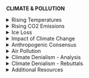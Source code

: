 **CLIMATE & POLLUTION**

<details markdown="1">
<summary>Rising Temperatures</summary>

# **Rising Temperatures**
**Puts thousands of species and their ecosystems at risk**

- [World Wildlife Fund 17](https://www.wwf.org.uk/effectsofclimatechange) 
  - **Greatest cause** of species extinctions this century
  - **1.5°C** average rise may put **20-30% of species at risk** of extinction (IPCC)
  - If the planet warms by more than **2°C**, most ecosystems will struggle. (IPCC)

- [NASA](https://climate.nasa.gov/scientific-consensus/)
  - Rising Temperatures show a continuous trend
![](https://github.com/source-library/source-library.github.io/blob/main/assets/climate-pollution-01.png)

- [Diffenbaugh 13](https://science.sciencemag.org/content/341/6145/486) ([cited](https://www.sciencedaily.com/releases/2013/08/130801142420.htm))
  - *‘Not only is the planet undergoing one of the largest climate changes in the past 65 million years, scientists report that it's occurring at a rate 10 times faster than any change in that period. Without intervention, this extreme pace could lead to a 5-6 degree Celsius spike in annual temperatures by the end of the century. ‘*
  - 65 million years ago was the Cretaceous-Paleogene extinction, when the dinosaurs went extinct and [according to National Geographic](https://www.nationalgeographic.com/science/prehistoric-world/mass-extinction/), where 76% of the world’s species went extinct

- [Mora et al. 17](https://www.nature.com/articles/nclimate3322) 
  - Looks at the amount of people who will exposed to dangerous heat as a result of climate change
  - '*Based on the climatic conditions of those lethal heat events, we identified a global threshold beyond which daily mean surface air temperature and relative humidity become deadly.'*
  - *'Around 30% of the world’s population is currently exposed to climatic conditions exceeding this deadly threshold for at least 20 days a year. By 2100, this percentage is projected to increase to ∼48% under a scenario with drastic reductions of greenhouse gas emissions and ∼74% under a scenario of growing emissions.'*
  - *'An increasing threat to human life from excess heat now seems almost inevitable, but will be greatly aggravated if greenhouse gases are not considerably reduced.'*

- [Hausfather et al. 19](https://agupubs.onlinelibrary.wiley.com/doi/full/10.1029/2019GL085378) ([cited](https://climate.nasa.gov/news/2943/study-confirms-climate-models-are-getting-future-warming-projections-right/))
  - *'The team compared 17 increasingly sophisticated model projections of global average temperature developed between 1970 and 2007, including some originally developed by NASA, with actual changes in global temperature observed through the end of 2017.'*
  - *'The results: 10 of the model projections closely matched observations. Moreover, after accounting for differences between modeled and actual changes in atmospheric carbon dioxide and other factors that drive climate, the number increased to 14. The authors found no evidence that the climate models evaluated either systematically overestimated or underestimated warming over the period of their projections.'*

------------

</details>
<details markdown="1">
<summary>Rising CO2 Emissions</summary>

# **Rising CO2 Emissions**
- [World Resource Institute 18](https://www.wri.org/blog/2018/12/new-global-co2-emissions-numbers-are-they-re-not-good) 
![](https://github.com/source-library/source-library.github.io/blob/main/assets/climate-pollution-02.png?raw=true)

- [CDP Carbon Majors Report 17](https://b8f65cb373b1b7b15feb-c70d8ead6ced550b4d987d7c03fcdd1d.ssl.cf3.rackcdn.com/cms/reports/documents/000/002/327/original/Carbon-Majors-Report-2017.pdf?1499691240) ([cited](https://www.theguardian.com/sustainable-business/2017/jul/10/100-fossil-fuel-companies-investors-responsible-71-global-emissions-cdp-study-climate-change))
  - Just 100 fossil fuel-producing companies are responsible for 71% of global emissions

- [UPI: Roach 20](https://www.upi.com/Top_News/World-News/2020/06/12/Carbon-dioxide-reaches-a-record-level-despite-COVID-19s-drastic-impact/5991592007323/)
  - CO2 emissions are reaching record highs even among the COVID-19 pandemic

------------

</details>
<details markdown="1">
<summary>Ice Loss</summary>

# **Ice Loss**
**Occurs rapidly on both poles**

- [European Environmental Agency 16](https://www.eea.europa.eu/data-and-maps/indicators/greenland-ice-sheet-3/assessment)
  - **Greenland Ice Loss** from 1992 to 2015 was **3,600 Gigatonnes** (3,500,000,000,000,000 Kilograms)
  - Contributed to global **sea level rise** by approximately **10 mm**;
  - **Antarctica loss** is **1,500 Gigatonnes** (1,500,000,000,000,000 Kilograms)
  - Corresponds to approximately a **5 mm** global sea level rise since 1992.
  - Model projections suggest **further declines** of the polar ice sheets in the future, but the uncertainties are large.
  - The melting of the polar ice sheets is estimated to contribute up to **50 cm** of global sea level rise during the 21st century.
![](https://github.com/source-library/source-library.github.io/blob/main/assets/climate-pollution-03.png?raw=true)

------------

</details>
<details markdown="1">
<summary>Impact of Climate Change</summary>

# **Impact of Climate Change**
**Climate change causes floods, exacerbates natural disasters, and puts homes underwater**
## Sea Level and Flooding
- [National Ocean Service](https://oceanservice.noaa.gov/facts/sealevelclimate.html)
  - Why Climate change effects sea levels
    - oceans warm due to an increasing global temperature, causing seawater to expand and take up more space in the ocean basin and causing a rise in water level.
    - melting of ice over land, which adds water to the ocean.

- [National Oceanic and Atmospheric Administration: Lindsey 18](https://www.climate.gov/news-features/understanding-climate/climate-change-global-sea-level)
  - *“The rising water level is mostly due to a combination of **meltwater from glaciers and ice sheets** and **thermal expansion** of seawater as it warms.”*
  - Scope: In the United States, almost **40 percent of the population** lives in relatively high population-density **coastal areas**, where sea level plays a role in flooding, shoreline erosion, and hazards from storms.
    - Globally, **8 of the world’s 10 largest cities** are **near a coast,** according to the U.N. Atlas of the Oceans.
  - Sea levels have been **continuously rising** and put these areas under threat:
![](https://github.com/source-library/source-library.github.io/blob/main/assets/climate-pollution-05.png?raw=true)

- [Climate Central Executive Report: Strauss  et al. 12](http://slr.s3.amazonaws.com/SurgingSeas.pdf)
  - Climate change sea level impact
    - raised sea level about **eight inches** since 1880
    -  the rate of rise is accelerating
    - Scientists expect **20 to 80 more inches** this century, a lot depending upon how much more heat-trapping pollution humanity puts into the sky
    - This study makes mid-range projections of **1 to 8 inches** by 2030, and **4 to 19 inches** by 2050, depending upon location across the contiguous 48 states.
  - Climate change flooding impact
    - Rising seas **dramatically increase the odds of damaging floods** from storm surges.
    - For more than two-thirds of the locations analyzed (and for 85% of sites outside the Gulf of Mexico), past and future global warming more than **doubles t**he estimated odds of “century” or worse floods occurring within the next **18 years**
  - Impact on homes
    - At three quarters of the 55 sites analyzed, century levels are higher than 4 feet above the high tide line.
    - Across the country nearly 5 million people live in 2.6 million homes at less than 4 feet above high tide.
    - In 285 cities and towns, more than half the population lives on land below this line, potential victims of increasingly likely climate-induced coastal flooding.
    - 3.7 million live less than 1 meter above the tide.
    - About half of this exposed population, and eight of the top 10 cities, are in the state of Florida. About $30 billion in taxable property is vulnerable below the three-foot line in just three counties in southeast Florida.

- [Kulp 19](https://www.nature.com/articles/s41467-019-12808-z.pdf) ([cited](https://www.statista.com/chart/19884/number-of-people-affected-by-rising-sea-levels-per-country/))
  - *‘**200 million people in the world will live below the sea level line by 2100**. An additional 160 million will be affected by higher annual flooding due to rising ocean levels.’*
  - **Only pressumes a 2 degree rise**
- [Clark et al. 18](https://www.sciencedaily.com/releases/2018/07/180716130724.htm)
  - *‘The authors make a case for using carbon emissions and commensurate sea level rise as an additional guide for future policy decisions on limiting carbon emissions, much like the Paris Agreement did based on the carbon dioxide (CO2)-temperature relationship.’*
  - ‘*The researchers say that **keeping sea level rise to 3-9 meters -- or roughly 10 to 30 feet -- over several thousand years is likely too optimistic** unless society finds ways to quickly reach zero emissions and lower the CO2 in the atmosphere. If cumulative CO2 emissions rise to 3,000 billion tons, it likely will **result in sea level rise of between 30 and 40 meters**, the study shows.’* 

## Wildfires

- [Jones et al. 20](https://www.sciencedaily.com/releases/2020/01/200114074046.htm) 
  - *‘In light of the Australian fires, scientists from the University of East Anglia (UEA), Met Office Hadley Centre, University of Exeter and Imperial College London have conducted a Rapid Response Review of 57 peer-reviewed papers published since the IPCC's Fifth Assessment Report in 2013.’*
  - *‘Observational data shows that **fire weather seasons have lengthened across approximately 25 per cent of the Earth's vegetated surface**, resulting in about a 20 per cent increase in global mean length of the fire weather season.’*

- [Westerling et al. 06](https://science.sciencemag.org/content/313/5789/940?ijkey=2b7475e815be1ca0d73301f9f064d40bf7ffccdd&keytype2=tf_ipsecsha) 
  - *‘Documentary records and proxy reconstructions (primarily from tree rings) of fire history and climate provide evidence that western forest wildfire risks are strongly positively associated with drought concurrent with the summer fire season’*
  - *'The greatest increases occurred in mid-elevation, Northern Rockies forests, where **land-use histories have relatively little effect on fire risks** and are strongly associated with increased spring and summer temperatures and an earlier spring snowmelt.'*

- [Flannigan et al. 05](https://www.researchgate.net/profile/Mike_Flannigan/publication/225431057_Future_Area_Burned_in_Canada/links/0fcfd50b3e5802d7ed000000/Future-Area-Burned-in-Canada.pdf) 
  - *‘On average, **area burned in Canada is projected to increase by 74–118% by the end of this century in a 3 × CO2 scenario**. These estimates do not explicitly take into account any changes in vegetation, ignitions, fire season length, and human activity (fire management and land use activities) that may influence area burned. However, **the estimated increases in area burned would have significant ecological, economic and social impacts** for Canada.’*

- [Gross et al. 20](https://iopscience.iop.org/article/10.1088/1748-9326/ab83a7/pdf) 
  - *'We report a substantial and statistically significant historical trend toward autumns which are increasingly conducive to enhanced wildfire risk across most of **California'***
  - *'We show that **state-wide increases in autumn temperature** (~1 ◦C) and **decreases in autumn precipitation** (~30%) over the past four decades have contributed to increases in aggregate fire weather indices (+20%)'*
  - Image below shows the number of days where FWI (a measurement of fire potential) in September to November exceeds 95% of the FWI during the before mentioned timeframe from 1979-2018 using two models, the one on the left being reaching Paris climate agreement targets, and the one on the right being based on current emissions
![](https://github.com/source-library/source-library.github.io/blob/main/assets/climate-pollution-06.jpg?raw=true)

- [Abatzoglou et al. 16](https://www.pnas.org/content/pnas/113/42/11770.full.pdf)* 
  - *'We estimate that **human-caused climate change contributed to an additional 4.2 million ha of forest fire area during 1984–2015**, nearly doubling the forest fire area expected in its absence. Natural climate variability will continue to alternate between modulating and compounding anthropogenic increases in fuel aridity'*
![](https://github.com/source-library/source-library.github.io/blob/main/assets/climate-pollution-07.jpg?raw=true)

- [Stevens‐Rumann et al. 18](https://onlinelibrary.wiley.com/doi/abs/10.1111/ele.12889)
  - *‘We used a multi‐regional dataset of 1485 sites across 52 wildfires from the US Rocky Mountains to ask if and how changing climate over the last several decades impacted post‐fire tree regeneration, a key indicator of forest resilience.’*
  - *‘Results highlight **significant decreases in tree regeneration** in the 21st century. **Annual moisture deficits were significantly greater** from 2000 to 2015 as compared to 1985–1999, suggesting increasingly unfavourable post‐fire growing conditions, corresponding to significantly lower seedling densities and increased regeneration failure.’*

- [Pechony & Shindell 10](https://www.pnas.org/content/107/45/19167/)
  - *‘We find that during the preindustrial period, the global fire regime was strongly driven by precipitation (rather than temperature), shifting to an anthropogenic-driven regime with the Industrial Revolution. Our future projections indicate an impending shift to a temperature-driven global fire regime in the 21st century, creating an **unprecedentedly fire-prone environment**. These results suggest a possibility that in the future climate will play a considerably stronger role in driving global fire trends, **outweighing direct human influence on fire** (both ignition and suppression), a reversal from the situation during the last two centuries.’* 

- [Dowdy et al. 19](https://www.nature.com/articles/s41598-019-46362-x) 
  - *‘The projections show a clear trend towards more dangerous near-surface fire weather conditions for Australia based on the FFDI [McArthur Forest Fire Danger Index], as well as increased pyroconvection risk factors for some regions of southern Australia based on the CH [Continuous Haines index].’*

- [Virgilio et al. 19](https://agupubs.onlinelibrary.wiley.com/doi/abs/10.1029/2019GL083699)
  - *‘Statistically significant increases in the number of days where both C‐Haines [atmospheric instability and dryness] and near‐surface fire weather values are conducive to pyroCb [pyrocumulonimbus wildfires, extremely dangerous wildfires] development are projected across southeastern Australia’* 

- [Shvidenko & Schepaschenko 13](https://www.cabdirect.org/cabdirect/abstract/20143006295)
  - Looks at forests in Russia
  - *‘The forecasts that are based on Global Circulation Models suppose the dramatic acceleration of the fire regimes by the end of the 21st century. Taking into account the predicted increase of dryness of future climates and thawing of permafrost, this will likely lead to the **dramatic loss of forested area and impoverishment of the forest cover over a major part of the forest zone**.’* 

- [Turco et al. 18](https://www.nature.com/articles/s41467-018-06358-z)
  - *‘Here, we estimate future summer burned area in Mediterranean Europe under 1.5, 2, and 3 °C global warming scenarios, accounting for possible modifications of climate-fire relationships under changed climatic conditions owing to productivity alterations.’*
  - ‘The higher the warming level is, the larger is the increase of burned area, ranging from **~40% to ~100%** across the scenarios. Our results indicate that significant benefits would be obtained if warming were limited to well below 2 °C.’
  - Image below shows mean % change of burned area between two models, the stationary model and the non stationary model
  ![](https://github.com/source-library/source-library.github.io/blob/main/assets/climate-pollution-08.jpg?raw=true)

- [Bowman et al. 17](https://www.nature.com/articles/s41559-016-0058)
  - *‘Climate change projections suggest an **increase in days conducive to extreme wildfire events by 20 to 50%** in these disaster-prone landscapes, with sharper increases in the subtropical Southern Hemisphere and European Mediterranean Basin.’*

- [Drobyshev 19](https://www.researchgate.net/publication/335147907_Attribution_of_the_role_of_climate_change_in_the_forest_fires_in_Sweden_2018/fulltext/5d52f199a6fdcc85f8903c8d/Attribution-of-the-role-of-climate-change-in-the-forest-fires-in-Sweden-2018.pdf)
  -  *‘The 3 large-ensembles with climate models on the other hand point to a roughly 1.1 times increased risk for such events in the current climate relative to pre-industrial climate. For a future climate (2C warming) we find a roughly 2 times increased risk for such events relative to pre-industrial climate. The increased fire weather risk is mainly attributed to the increase in temperature. The other main factor, precipitation during summer months, is projected to increase for Northern Sweden, and decrease for Southern Sweden.’*

- [Groot et al. 13](https://www.sciencedirect.com/science/article/abs/pii/S0378112712005695) 
  - *‘2091–2100 fire regimes were simulated in central Russia and western Canada. Relative changes to monthly temperature, precipitation, relative humidity and wind speed, from three global climate models and three climate change scenarios, were superimposed on contemporary daily values to estimate future fire severity. **All models and climate change scenarios indicate that future fire weather conditions will become more severe, and fire control more difficult, in both boreal regions**.’*
  - *‘Some climate change scenarios indicated Daily Severity Rating **increases of 400–500%**’*

- [Fargeon et al. 20](https://link.springer.com/article/10.1007/s10584-019-02629-w)
  - *‘This study identifies increasingly fire-prone conditions throughout France during the 21st century, using FWI and other metrics, resulting from EURO-CORDEX GCM and RCM outputs, using both RCP4.5 and RCP8.5. Largest increases were seen in the Mediterranean region of France. The study projects FWI begins to be distinguished from natural variability after 2060 but only for RCP8.5. **Summer elevated fire danger projected three times more likely for warming anomalies of +2C**.’* 

- [Nature 20](https://www.nature.com/articles/d41586-020-02568-y)
  - Nature article on peat lands and climate change
  - *'Peatlands are carbon-rich soils that accumulate as waterlogged plants slowly decay, sometimes over thousands of years. They are the most carbon-dense ecosystems on Earth; a typical northern peatland packs in roughly ten times as much carbon as a boreal forest. When peat burns, it releases its ancient carbon to the atmosphere, adding to the heat-trapping gases that cause climate change.'*
  - *'It’s a feedback loop: **as peatlands release more carbon, global warming increases, which thaws more peat and causes more wildfires** (see ‘Peatlands burning’). A study published last month shows that northern peatlands could eventually shift from being a net sink for carbon to a net source of carbon, further accelerating climate change.'*

## Droughts

- [NASA 16](https://www.nasa.gov/feature/goddard/2016/nasa-finds-drought-in-eastern-mediterranean-worst-of-past-900-years)
  - Talks about a drought in the Eastern Mediterranean, which has been found to be the worst to hit the area in at least 900 years
  - *‘"If we look at recent events and we start to see anomalies that are outside this range of natural variability, then we can say with some confidence that it looks like this particular event or this series of events had some kind of human caused climate change contribution," he [Ben Cook] said’*
  - *‘"**The Mediterranean is one of the areas that is unanimously projected [in climate models] as going to dry in the future [due to man-made climate change]**," said Yochanan Kushnir, a climate scientist at Lamont Doherty Earth Observatory, who was not involved in the research. "This paper shows that the behavior during this recent drought period is different than what we see in the rest of the record," he said, which means that the Levant region may already be feeling the affects of human-induced warming of the planet.’*

- [McCabe et al. 17](https://journals.ametsoc.org/ei/article/21/10/1/70314/Evidence-that-Recent-Warming-is-Reducing-Upper)
  - Looks specifically at the Upper Colorado River Flows
  - *‘It is expected that as warming continues, the negative effects of temperature on water-year UCRB streamflow will become more evident and problematic.’*

- [Van Dijk et al. 13](https://agupubs.onlinelibrary.wiley.com/doi/10.1002/wrcr.20123)
  - Looks at the ‘Millennium Drought,’ the worst drought on record for southeast Australia.
  - *‘Combined with the multiple dimensions of multiyear droughts and the specter of climate change, this means **future droughts may well break records in ever new ways and not necessarily be managed better than past ones**.’* 

- [Cook et al. 15](https://advances.sciencemag.org/content/advances/1/1/e1400082.full.pdf)
  - Looks at the American Southwest and Central Plains
  - *‘We use an empirical drought reconstruction and three soil moisture metrics from 17 state-of-the-art general circulation models to show that these models project significantly drier conditions in the later half of the 21st century compared to the 20th century and earlier paleoclimatic intervals.This desiccation is consistent across most of the models and moisture balance variables, indicating a coherent and robust drying response to warming despite the diversity of models and metrics analyzed.’*
  - *‘**Notably, future drought risk will likely exceed even the driest centuries of the Medieval Climate Anomaly (1100–1300CE)** in both moderate (RCP 4.5) and high (RCP 8.5) future emissions scenarios, leading to unprecedented drought conditions during the last millennium.’* 
  ![](https://github.com/source-library/source-library.github.io/blob/main/assets/climate-pollution-09.jpg?raw=true)

- [Marvel et al. 19](https://www.nature.com/articles/s41586-019-1149-8) ([cited](https://www.sciencedaily.com/releases/2019/05/190501141112.htm))
  - *‘Human-generated greenhouse gases and atmospheric particles were affecting global drought risk as far back as the early 20th century, according to a new study.’*
  -  *‘Climate models predict that a human "fingerprint" -- a global pattern of regional drying and wetting characteristic of the climate response to greenhouse gases -- should be visible early in the 1900's and increase over time as emissions increased. Using observational data such as precipitation and historical data reconstructed from tree rings, the researchers found that the real-world data began to align with the fingerprint within the first half of the 20th century.’*

- [Komuscu et al. 98](https://www.researchgate.net/profile/Ali_Umran_Komuscu2/publication/234008199_Possible_Impacts_of_Climate_Change_on_Soil_Moisture_Availability_in_the_Southeast_Anatolia_Development_Project_Region_GAP_An_Analysis_from_an_Agricultural_Drought_Perspective/links/5c63b77e299bf1d14cc20866/Possible-Impacts-of-Climate-Change-on-Soil-Moisture-Availability-in-the-Southeast-Anatolia-Development-Project-Region-GAP-An-Analysis-from-an-Agricultural-Drought-perspective.pdf)
  - Looks at soil moisture levels in the Southeast Anatolia Development Project Region in Turkey
  - *'Particularly southern and southeastern parts of the region will suffer severe moisture shortages during summer. Winter surplus decreased in scenarios with increased temperature and decreased precipitation in most cases. **Even when precipitation was not changed, total annual surplus decreased by 4 percent to 43 percent for a 2 • C warming and by 8 percent to 91 percent for a 4 • C warming**.'*

- [Kelley et al. 15](https://www.pnas.org/content/112/11/3241) 
  - *'Precipitation changes in Syria are linked to rising mean sea-level pressure in the Eastern Mediterranean, which also shows a long-term trend. There has been also a long-term warming trend in the Eastern Mediterranean, adding to the drawdown of soil moisture.'*
  - *'No natural cause is apparent for these trends, whereas the observed drying and warming are consistent with model studies of the response to increases in greenhouse gases.'*
  - *Furthermore, model studies show an increasingly drier and hotter future mean climate for the Eastern Mediterranean. Analyses of observations and model simulations indicate that a drought of the severity and duration of the recent Syrian drought, which is implicated in the current conflict, has become more than twice as likely as a consequence of human interference in the climate system.'*

- [Caplan et al. 19](https://advances.sciencemag.org/content/5/9/eaau6635) ([cited](https://www.sciencedaily.com/releases/2019/09/190911151204.htm))
  - *'During a 25-year experiment in Kansas that involved irrigation of prairie soil with sprinklers, a Rutgers-led team of scientists found that **a 35 percent increase in rainfall led to a 21 percent to 33 percent reduction in water infiltration rates in soil and only a small increase in water retention**.'*

## Ocean Acidification

- [Jacobson 05](https://agupubs.onlinelibrary.wiley.com/doi/full/10.1029/2004JD005220)
  - *‘Whereas surface **ocean pH is estimated to have dropped from near 8.25 to near 8.14 between 1751 and 2004**, it is forecasted to **decrease to near 7.85 in 2100** under the SRES A1B emission scenario, **for a factor of 2.5 increase in H+** in 2100 relative to 1751.’*

- [Ridgwell et al. 10](https://www.researchgate.net/profile/Daniela_Schmidt3/publication/248828438_Past_constraints_on_the_vulnerability_of_marine_calcifiers_to_massive_carbon_dioxide_release/links/53f461780cf2888a7490e803/Past-constraints-on-the-vulnerability-of-marine-calcifiers-to-massive-carbon-dioxide-release.pdf) ([cited](https://phys.org/news/2010-02-ocean-acidification-fastest-million-years.html))
  - *‘A new model, capable of assessing the rate at which the oceans are acidifying, suggests that changes in the carbonate chemistry of the deep ocean may exceed anything seen in the past 65 million years.’*
  - *‘Dr Andy Ridgwell, lead author on the paper, said: “Unlike surface plankton dwelling in a variable habitat, organisms living deep down on the ocean floor are adapted to much more stable conditions. A rapid and severe geochemical change in their environment would make their survival precarious.”’*
  - *‘“The widespread extinction of these ocean floor organisms during the Paleocene-Eocene greenhouse warming and acidification event tells us that similar extinctions in the future are possible.”’*

- [Hönisch et al. 12](https://science.sciencemag.org/content/335/6072/1058.abstract)
  - This one goes beyond what the previous article said and suggests nothing compares up to **300 million** years ago
  - *‘We review events exhibiting evidence for elevated atmospheric CO2, global warming, and ocean acidification over the past ~300 million years of Earth’s history, some with contemporaneous extinction or evolutionary turnover among marine calcifiers. Although similarities exist, no past event perfectly parallels future projections in terms of disrupting the balance of ocean carbonate chemistry—a consequence of the unprecedented rapidity of CO2 release currently taking place.’*

- [National Research Council 13](https://www.nap.edu/catalog/17018/review-of-the-federal-ocean-acidification-research-and-monitoring-plan) ([cited](https://www.scientificamerican.com/article/us-effort-on-ocean-acidification-needs-focus-on-human-impacts/))
  - *'Decreasing shellfish populations would harm the entire ocean food chain, researchers say, particularly affecting people who get their protein or paycheck from the sea. Globally, fish represent about 6 percent of the protein people eat.'*
  - *'The panel cited the Pacific Northwest as an economic example, where high acidity levels have hampered oyster hatcheries, worth about $270 million and 3,200 jobs to coastal communities there. It is unclear if ocean acidification is the culprit, but it could be a harbinger of things to come, according to the report.'*

## Food Shortages

- [NYT 19](https://www.nytimes.com/2019/08/08/climate/climate-change-food-supply.html)
  - Talks about a UN report, specifically focussing on food shortages
  - *‘The report, prepared by more than 100 experts from 52 countries and released in summary form in Geneva on Thursday, found that **the window to address the threat is closing rapidly**. A half-billion people already live in places turning into desert, and soil is being lost between 10 and 100 times faster than it is forming, according to the report.‘*
  - *‘**“Above 2 degrees of global warming there could be an increase of 100 million or more of the population at risk of hunger,”** Edouard Davin, a researcher at ETH Zurich and an author of the report, said by email. “We need to act quickly.”’*

- [Scheelbeek et al. 18](https://www.pnas.org/content/115/26/6804)
  - *‘A **4 °C increase in temperature reduced mean yields by −31.5% (−41.4% to −21.5%)**. Impacts of environmental changes on nutritional quality were mixed. In a business-as-usual scenario, predicted changes in environmental exposures would lead to reductions in yields of nonstaple vegetables and legumes.’*
  - *‘Where adaptation possibilities are limited, this may substantially change their global availability, affordability, and consumption in the mid to long term. **Our results stress the importance of prioritizing agricultural developments, to minimize potential reductions in vegetable and legume yields** and associated negative health effects.’*

- [Tigchelaar et al. 18](https://www.pnas.org/content/115/26/6644)
  - *‘For the top four maize-exporting countries, which account for 87% of global maize exports, the probability that they have simultaneous production losses greater than 10% in any given year is presently virtually zero, but it increases to 7% under 2 °C warming and 86% under 4 °C warming. **Our results portend rising instability in global grain trade and international grain prices, affecting especially the ∼800 million people living in extreme poverty** who are most vulnerable to food price spikes. ‘*

- [Deryng et al. 11](https://agupubs.onlinelibrary.wiley.com/doi/10.1029/2009GB003765) 
  - *‘Soybean yield decreases by 15 to 30% without adaptation. However, soybean experiences the larger global decrease in yield for simulations allowing adaptation: 12 to 26%, while maize yield decreases by 6 to 18%. **Overall, adapting planting date and cultivar choice show a stronger impact in the case of maize and spring wheat, resulting in an average reduction in global crop yield losses by 18 and 12%, respectively**, whereas it shows a lesser effect in the case of soybean with an average reduction in global crop yield losses of only 7%.’*
  - **So even with adaptation, we would still have fairly significant losses**
![](https://github.com/source-library/source-library.github.io/blob/main/assets/climate-pollution-10.png?raw=true)

- [Battisti et al. 09](https://pubmed.ncbi.nlm.nih.gov/19131626/) 
  - '*Experimental and crop-based models for major grains in these regions show **direct yield losses in the range of 2.5 to 16% for every 1°C increase in seasonal temperature**. Large additional losses are expected from sea level rise and decreased soil moisture caused by higher average temperatures. Despite the general perception that agriculture in temperate latitudes will benefit from increased seasonal heat and supply food to deficit areas, even mid-latitude crops will likely suffer at very high temperatures in the absence of adaptation. Global climate change thus presents widespread risks of food insecurity.'*

- [Peng et al. 04](https://www.pnas.org/content/101/27/9971) 
  - *'Grain yield declined by 10% for each 1°C increase in growing-season minimum temperature in the dry season'*
  - *'This report provides a direct evidence of decreased rice yields from increased nighttime temperature associated with global warming.'*

- [Schlenker et al. 10](https://iopscience.iop.org/article/10.1088/1748-9326/5/1/014010) 
  - Looks specifically at Africa
  - *'By mid-century, the mean estimates of aggregate production changes in SSA [sub saharan Africa] our preferred model specification are − 22, − 17, − 17, − 18, and − 8% for maize, sorghum, millet, groundnut, and cassava, respectively. In all cases except cassava, **there is a 95% probability that damages exceed 7%**, and a 5% probability that they exceed 27%. Moreover, **countries with the highest average yields have the largest projected yield losses**, suggesting that well-fertilized modern seed varieties are more susceptible to heat related losses.'*
![](https://github.com/source-library/source-library.github.io/blob/main/assets/climate-pollution-11.jpg?raw=true)

- [Scheelbeek et al. 18](https://www.pnas.org/content/115/26/6804)
  - *'In papers with baseline temperatures >20 °C, **a 4 °C increase in temperature reduced mean yields by −31.5%** (−41.4% to −21.5%).'*

- [Williams et al. 07](https://www.pnas.org/content/104/14/5738)
  - Uses two scenarios, A2 and B1
  - According to [Wikipedia](https://en.wikipedia.org/wiki/Special_Report_on_Emissions_Scenarios), here is what this means:
    - The A2 scenarios are of a more divided world. The A2 family of scenarios is characterized by:
- A world of independently operating, self-reliant nations.
- Continuously increasing population.
- Regionally oriented economic development.
- Low emissions
- The B1 scenarios are of a world more integrated, and more ecologically friendly. The B1 scenarios are characterized by:
    - Rapid economic growth as in A1, but with rapid changes towards a service and information economy.
    - Population rising to 9 billion in 2050 and then declining as in A1.
    - Reductions in material intensity and the introduction of clean and resource efficient technologies.
    - An emphasis on global solutions to economic, social and environmental stability.
  - *‘Under the high-end A2 scenario, **12–39% and 10–48% of the Earth's terrestrial surface may respectively experience novel and disappearing climates by 2100 AD**. Corresponding projections for the low-end B1 scenario are 4–20% and 4–20%.’*

- [Challinor et al. 14](https://www.nature.com/articles/nclimate2153) ([cited](https://www.eurekalert.org/pub_releases/2014-03/uol-ccw031414.php))
  -  *‘A study led by the University of Leeds has shown that global warming of only 2°C will be detrimental to crops in temperate and tropical regions, with reduced yields from the 2030s onwards.’*
  - *‘The researchers state that we will see, on average, an increasingly negative impact of climate change on crop yields from the 2030s onwards. The impact will be greatest in the second half of the century, when **decreases of over 25% will become increasingly common**.‘*

- [Ray et al. 19](https://journals.plos.org/plosone/article/file?id=10.1371/journal.pone.0217148&type=printable)
  - *‘Our results show that impacts are mostly negative in Europe, Southern Africa and Australia but generally positive in Latin America. Impacts in Asia and Northern and Central America are mixed. This has likely led to ~1% average reduction (-3.5 X 1013 kcal/year) in consumable food calories in these ten crops. In nearly half of food insecure countries, estimated caloric availability decreased. **Our results suggest that climate change has already affected global food production**.’* 

## Hurricanes

- [Kossin et al. 20](https://www.pnas.org/content/117/22/11975)
  - *‘Here the homogenized global TC [tropical cyclone] intensity record is extended to the 39-y period 1979–2017, and statistically significant (at the 95% confidence level) increases are identified. Increases and trends are found in the exceedance probability and proportion of major (Saffir−Simpson categories 3 to 5) TC intensities, which is consistent with expectations based on theoretical understanding and trends identified in numerical simulations in warming scenarios.’*
  - *‘Major TCs pose, by far, the greatest threat to lives and property. Between the early and latter halves of the time period, the major TC exceedance probability increases by about 8% per decade, with a 95% CI of 2 to 15% per decade.’*

- [Grinstead et al. 19](https://www.pnas.org/content/116/48/23942) ([cited](https://www.bbc.co.uk/news/science-environment-50380431))
  - *‘The authors found that **the frequency of the most damaging hurricanes had increased by a rate of 330% per century**.’*
  - *‘“Our data reveal an emergent positive trend in damage which we attribute to a detectable change in extreme storms due to global warming," they write.’*

- [Webster et al. 05](https://science.sciencemag.org/content/309/5742/1844)
  - *‘**A large increase was seen in the number and proportion of hurricanes reaching categories 4 and 5**. The largest increase occurred in the North Pacific, Indian, and Southwest Pacific Oceans, and the smallest percentage increase occurred in the North Atlantic Ocean. **These increases have taken place while the number of cyclones and cyclone days has decreased in all basins except the North Atlantic during the past decade**.’*

- [Emanuel 05](http://www.dearend.nl/WeatherLink/pdf/tropical_cyclones_30_years.pdf)
  - *‘My results suggest that future warming may lead to an upward trend in tropical cyclone destructive potential,and—taking into account an increasing coastal population—a substantial increase in hurricane-related losses in the twenty-first century.’* 

- [Bhatia et al. 19](https://www.nature.com/articles/s41467-019-08471-z)
  - *'Over the 28-year period, **the percentage of 24-h intensity changes that exceed an intensification rate of 30 knots approximately triples** in IBTrACS and ADT-HURSAT.'*

- [Patricola et al. 18](https://www.nature.com/articles/s41586-018-0673-2) ([cited](https://www.theguardian.com/environment/2018/nov/14/climate-change-hurricanes-study-global-warming?CMP=Share_AndroidApp_Other))
  - *'Researchers found that if little is done to constrain greenhouse gas emissions and the world warms by 3C to 4C this century then **hurricane rainfall could increase by a third, while wind speeds would be boosted by as much as 25 knots**.'*

- [Bender et al. 10](https://science.sciencemag.org/content/327/5964/454.abstract) 
  - *'The model projects **nearly a doubling of the frequency of category 4 and 5 storms by the end of the 21st century, despite a decrease in the overall frequency of tropical cyclones**, when the downscaling is based on the ensemble mean of 18 global climate-change projections.'*

- [Risser & Wehner 17](https://agupubs.onlinelibrary.wiley.com/doi/full/10.1002/2017GL075888)
  - *'We find that human‐induced climate change likely increased the chances of the observed precipitation accumulations during Hurricane Harvey in the most affected areas of Houston by **a factor of at least 3.5**. Further, **precipitation accumulations in these areas were likely increased by at least 18.8%** (best estimate of 37.7%), which is larger than the 6–7% associated with an attributable warming of 1°C in the Gulf of Mexico and Clausius‐Clapeyron scaling.'*

- [Kossin 18](https://www.nature.com/articles/s41586-018-0158-3) ([cited](https://www.businessinsider.com/hurricanes-moving-more-slowly-causing-more-damage-2018-6?r=US&IR=T))
  - Talks about hurricane slowness, which means it spends longer in the areas it hits, therefore causing more damage. Combined with having more powerful hurricanes like I have shown, and this is a very bad situation.
  - *'Storms have slowed by **an average of 10%**, according to Kossin's research. Over the time period he studied — from 1949 to 2016 — the average global temperature rose 0.5 degrees Celsius due to climate change.'*
  - *'But Kossin also looked at changes in the speeds at which storms moved over land: **in the western North Pacific, storms slowed 30% over land, while in the North Atlantic, they slowed by 20%**.'*

- [Mei et al. 15](https://advances.sciencemag.org/content/1/4/e1500014?wptouch_preview_theme=enabled)
  - *We find that upper ocean temperatures in the low-latitude northwestern Pacific (LLNWP) and sea surface temperatures in the central equatorial Pacific control the seasonal average lifetime peak intensity by setting the rate and duration of typhoon intensification, respectively.’*
  - *‘An anomalously strong LLNWP upper ocean warming has favored increased intensification rates and led to unprecedentedly high average typhoon intensity during the recent global warming hiatus period, despite a reduction in intensification duration tied to the central equatorial Pacific surface cooling. Continued LLNWP upper ocean warming as predicted under a moderate [that is, Representative Concentration Pathway (RCP) 4.5] climate change scenario is **expected to further increase the average typhoon intensity by an additional 14% by 2100**.’*
![](https://github.com/source-library/source-library.github.io/blob/main/assets/climate-pollution-12.jpg?raw=true)

- [Tsuboki et al. 14](https://agupubs.onlinelibrary.wiley.com/doi/full/10.1002/2014GL061793)
  - *‘This study indicates that the most intense future supertyphoon **could attain wind speeds of 85–90 m s−1 ([190](https://www.calculateme.com/speed/meters-per-second/to-miles-per-hour/85) - [201](https://www.calculateme.com/speed/meters-per-second/to-miles-per-hour/90) mph)** and minimum central pressures of 860 hPa.’*

## Economic Effects

- [Oxford Economics 19](http://resources.oxfordeconomics.com/impact-climate-change) ([cited](https://www.bloomberg.com/news/articles/2019-11-13/climate-change-might-hit-economy-harder-and-faster-than-thought))
  - *‘In the absence of efforts to curb greenhouse gas emissions, the earth could warm by 2 degrees celsius by 2050, **cutting global gross domestic product by 2.5% to 7.5%**, Oxford estimates, with the worst affected countries being in Africa and Asia. Longer term, **a rise in temperatures of 4 degrees by 2100 could cut output by as much as 30%.**’*

- [The Economist 19](https://www.eiu.com/public/topical_report.aspx?campaignid=climatechange2019&zid=climatechange2019&utm_source=blog&utm_medium=one_site&utm_name=climatechange2019&utm_term=announcement&utm_content=bottom_link) ([cited](https://www.eiu.com/n/global-economy-will-be-3-percent-smaller-by-2050-due-to-lack-of-climate-resilience/))
  - *‘**The economy will be 3% smaller in 2050** [as a result of climate change] according to a new framework developed by The Economist Intelligence Unit (The EIU).’*
  - ‘*Our index reveals the vulnerabilities that exist in developing countries to the oncoming impacts of climate change. The impacts of climate change are already being felt – we are already seeing the effects of more extreme weather events –, but the economic impacts will only grow over time. It’s important to remember that **a 3% loss of real GDP in 2050 is highly significant for the global economy, and that there will be economic losses in every year of the coming three decades**.’*

- [Martinich et al. 19](https://www.nature.com/articles/s41558-019-0444-6) 
  - If global temperatures rose 2.8˚ C from pre-industrial levels by 2100, and if they increased by 4.5˚ C. The study projected that if the higher-temperature scenario prevails, **climate change impacts on these 22 sectors could cost the U.S. $520 billion each year. If we can keep to 2.8˚ C, it would cost $224 billion less**.

- [Hsiang et al. 17](https://science.sciencemag.org/content/356/6345/1362)
  - *‘The combined value of market and nonmarket damage across analyzed sectors—agriculture, crime, coastal storms, energy, human mortality, and labor—increases quadratically in global mean temperature, **costing roughly 1.2% of gross domestic product per +1°C on average**. Importantly, risk is distributed unequally across locations, generating a large transfer of value northward and westward that increases economic inequality. By the late 21st century, **the poorest third of counties are projected to experience damages between 2 and 20% of county income (90% chance) under business-as-usual emissions**’* 

- [Estrada et al. 15](https://www.nature.com/articles/ngeo2560) 
  - *'We identify an upward trend in economic losses between 1900 and 2005 that cannot be explained by commonly used socioeconomic variables. Based on records of geophysical data, we identify an upward trend in both the number and intensity of hurricanes in the North Atlantic basin as well as in the number of loss-generating tropical cyclone records in the United States that is consistent with the smoothed global average rise in surface air temperature. We estimate that, in 2005, **US$2 to US$14 billion of the recorded annual losses could be attributable to climate change, 2 to 12% of that year’s normalized losses**'*

- [Khan et al. 19](https://www.nber.org/papers/w26167) 
  - *'Our counterfactual analysis suggests that a persistent increase in average global temperature by 0.04°C per year, in the absence of mitigation policies, **reduces world real GDP per capita by 7.22 percent by 2100.** On the other hand, abiding by the Paris Agreement, thereby limiting the temperature increase to 0.01°C per annum, reduces the loss substantially to 1.07 percent. These effects vary significantly across countries.'*
![](https://github.com/source-library/source-library.github.io/blob/main/assets/climate-pollution-13.jpg?raw=true)

- [Calel et al. 20](https://www.nature.com/articles/s41467-020-18797-8) 
  - Suggests we could be underestimating the financial impact of climate change by trillions of dollars

------------

</details>
<details markdown="1">
<summary>Anthropogenic Consensus</summary>

# ` `**Anthropogenic Consensus**
**The near totality of available scientific knowledge verifies the link between rising CO2 and observations of climate change**

- [Hansen & Stone 16](https://www.nature.com/articles/nclimate2896)
  - Study providing a “systematic assessment of the role of anthropogenic climate change for the range of impacts of regional climate trends reported in the IPCC’s Fifth Assessment Report”
  - Finds that “**almost two-thirds of the impacts related to atmospheric and ocean temperature can be confidently attributed to anthropogenic forcing**” and that “**anthropogenic climate change has been a major influence for approximately three-quarters of the impacts observed on continental scales**”
  - This is based on the methodology of finding “human fingerprints” in atmospheric CO2 measurements through the density of the atoms in the carbon (813C) which can distinguish between naturally derived and anthropogenically (human) derived sources of CO2 emissions. The more negative the 813C, the higher the proportion of carbon that comes from fossil fuel emissions. In this, it is possible to know that the emission of fossil fuels is the greatest cause of CO2 emissions since before the Industrial Revolution. ([Another source on this](https://www.ucsusa.org/resources/are-humans-major-cause-global-warming))

- [Maibach et al. 14](https://agupubs.onlinelibrary.wiley.com/doi/full/10.1002/2013EF000226)
  - **The Greenhouse Effect:** CO2 absorbs infrared radiation and then re-radiates it back toward the surface of the planet.
  - Scientific consensus **verifies human-caused climate change**
  - More than **97%** of climate experts (usually specified as those who publish primarily on climate change in the peer-reviewed scientific literature) are convinced that human‐caused climate change is happening
- Here are some additional studies that **verify the scientific consensus on anthropogenic climate change:**
  - [Anderegg 10](https://www.pnas.org/content/107/27/12107.abstract): **97-98%**
    - *“we use an extensive dataset of 1,372 climate researchers and their publication and citation data to show that (i) 97–98% of the climate researchers most actively publishing in the field surveyed here support the tenets of ACC outlined by the Intergovernmental Panel on Climate Change, and (ii) the relative climate expertise and scientific prominence of the researchers unconvinced of ACC are substantially below that of the convinced researchers.”* — this means more experience = greater endorsement of consensus
  - [Cook et al. 13](https://iopscience.iop.org/article/10.1088/1748-9326/8/2/024024/meta): **97%**
    - *“Among abstracts expressing a position on AGW, 97.1% endorsed the consensus position that humans are causing global warming... Among self-rated papers expressing a position on AGW, 97.2% endorsed the consensus.”*
  - [Powell 19](https://journals.sagepub.com/doi/10.1177/0270467619886266): **100%**
    - reviewed 11,602 peer-reviewed articles on “climate change” and “global warming” published in 2019
  - [Graphic by skepticalscience](https://static.skepticalscience.com/graphics/studies_consensus.jpg)
![](https://github.com/source-library/source-library.github.io/blob/main/assets/climate-pollution-14.png?raw=true)

- Among scientific organizations:
  - [Brief list from NASA listing major scientific organizations which recognize climate change](https://climate.nasa.gov/scientific-consensus/)
  - [More comprehensive list of scientific organizations which recognize it](http://www.opr.ca.gov/facts/list-of-scientific-organizations.html)

------------

</details>
<details markdown="1">
<summary>Air Pollution</summary>

# **Air Pollution**
**Air pollution, primarily caused by the same energy emission that harms the climate, has detrimental effects on public health, including premature death, lung disease, and cancer.**

- [World Health Organization](https://www.who.int/airpollution/en/) - Air Pollution Impacts
  - **Air pollution kills** an estimated **7 million people worldwide** every year (Millions in Asia and hundreds of thousands in Europe & the Americas)
  - **9 out of 10 people** breathe air containing high levels of pollutants.
  - **97% of cities** in low- and middle- income countries with more than 100,000 inhabitants do not meet WHO air quality guidelines.
  - **43% of all lung disease and lung cancer deaths** are attributable to **air pollution**. Air pollution causes 1.8 million deaths due to lung disease and cancer every year.
  - As air quality declines, the risk of **stroke, heart disease, lung cancer**, and chronic and acute **respiratory diseases**, including asthma, increases.

- [World Health Organization](https://www.who.int/airpollution/ambient/about/en/) - Air Pollution Causes
  - Major outdoor **pollution sources** include vehicles, power generation, building heating systems, agriculture/waste incineration and industry.
  - More than **3 billion peopl**e worldwide rely on **polluting technologies** and fuels
  - Air quality is **closely linked** to earth’s climate and ecosystems globally. Many of the drivers of air pollution (i.e. combustion of fossil fuels) are also sources of **high CO2 emissions.**
  - Some air pollutants such as ozone and black carbon are short-lived **climate pollutants** that greatly contribute to climate change and affect agricultural productivity.

------------

</details>
<details markdown="1">
<summary>Climate Denialism - Analysis</summary>

# **Climate Denialism - Analysis**
**For debunks of common false claims, check out [this section](https://archive.ph/uY9Yr#h.j9bqjkw0ojh6) instead.**

- [Petersen et al. 19](https://www.nature.com/articles/s41467-019-09959-4) 
  - Study that extensively examines the permeation of climate contrarian influence throughout media
  - “Contrarians are featured in **49% more media** articles than scientists.”
  - “When comparing visibility in mainstream media sources only, we observe just a 1% excess visibility, which **objectively demonstrates** the **crowding out** of professional sources by the proliferation of new media sources, many of which contribute to the production and consumption of **climate change disinformation** at scale.”

- [Benestad et al. 16](https://link.springer.com/article/10.1007/s00704-015-1597-5)
  - Examines a selection of **38 papers which dispute anthropogenic climate change**
  - Found that **these papers oftentimes had mistakes** in methodology, analysis, assumptions, etc.
    - *“In many cases, shortcomings are due to insufficient model evaluation, leading to results that are not universally valid but rather are an artifact of a particular experimental setup. Other typical weaknesses include false dichotomies, inappropriate statistical methods, or basing conclusions on misconceived or incomplete physics.”*

- [The Guardian: Goldenberg 12](https://www.theguardian.com/environment/2012/feb/15/leak-exposes-heartland-institute-climate)
  - Libertarian think tank keeps prominent sceptics on its payroll and relies on millions in funding from carbon industry
  - Scheme includes **$100,000** for spreading the message in K-12 schools that "the topic of climate change is controversial and uncertain”’
  - Not the most reliable information to tackle the issue of climate change misinformation: *“It was not possible to immediately verify the authenticity of the documents"*

- [Scientific American: Fischer 13](https://www.scientificamerican.com/article/dark-money-funds-climate-change-denial-effort/)
  - **Most donations to climate denial efforts are of dark money**, meaning that they can’t be traced back to their original donors
  - “*In all, 140 foundations funneled $558 million to almost 100 climate denial organizations from 2003 to 2010. Meanwhile **the traceable cash flow from** more traditional sources, such as **Koch Industries and ExxonMobil, has disappeared**.*”

------------

</details>
<details markdown="1">
<summary>Climate Denialism - Rebuttals</summary>

# **Climate Denialism - Rebuttals**

[https://rationalwiki.org/wiki/Global_warming](https://rationalwiki.org/wiki/Global_warming)

[https://skepticalscience.com//argument.php](https://skepticalscience.com//argument.php)

[https://www.youtube.com/watch?v=FBF6F4Bi6Sg](https://www.youtube.com/watch?v=FBF6F4Bi6Sg)

[https://grist.org/climate/skeptics-2/](https://grist.org/climate/skeptics-2/)

- [Zwally et al. 15](https://www.cambridge.org/core/journals/journal-of-glaciology/article/mass-gains-of-the-antarctic-ice-sheet-exceed-losses/983F196E23C3A6E7908E5FB32EB42268) ([usually cited as this NASA page](https://www.nasa.gov/feature/goddard/nasa-study-mass-gains-of-antarctic-ice-sheet-greater-than-losses))
  - **Cited to claim that Antarctic ice is actually growing**
  - [Hbomberguy does a good response to this](https://youtu.be/RLqXkYrdmjY) (5:37)
  - [Washington Post article outlining problems](https://www.washingtonpost.com/news/energy-environment/wp/2015/11/05/a-controversial-nasa-study-says-antarctica-is-gaining-ice-heres-why-you-should-stay-skeptical/)
  - [Big Think article outlining problems](https://bigthink.com/politics-current-affairs/2015-nasa-study-antarctic-ice-climate-change-skeptic) 
  - [Scientific American article outlining problems](https://www.scientificamerican.com/article/what-to-believe-in-antarctica-rsquo-s-great-ice-debate/)
  - [Forbes article outlining problems](https://www.forbes.com/sites/kevinanderton/2019/02/21/ice-gains-in-some-parts-of-antarctica-arent-offsetting-its-losses-infographic/) 
  - [National Geographic article outlining problems](https://www.nationalgeographic.com/news/2015/11/151103-antarctic-ice-growing-shrinking-glaciers-climate-change/)
  - [Carbon Brief article outlining problems](https://www.carbonbrief.org/qa-is-antarctica-gaining-or-losing-ice)
  - [Aljazeera article outlining problems](http://america.aljazeera.com/articles/2015/11/2/experts-dispute-nasa-antarctic-ice-gain-study.html)
  - [Science Mag article outlining problems](https://scienceblogs.com/stoat/2015/11/02/mass-gains-of-the-antarctic-ice-sheet-exceed-losses) 
  - The key criticisms are:
    - **Methodological concerns** - The study uses a method that is to do with overall change in height, which has been seen as flawed. From the Scientific American article: *‘To translate the change in height (and therefore volume) into a change in mass, scientists must assume a certain density. The question is: Just what is rising? Is it snow or ice? Zwally contends it is ice, and argues that at the end of the last ice age, roughly 10,000 years ago, the amount of snowfall doubled. This would mean that it has been compacting into solid ice for millennia and continues to do so today. Most other scientists, however, do not agree that this is still going on now and argue that any increase in the ice sheet's height is from added snowfall alone. In this case, the density of snow would be the right number to use.’*
    - **Statistical outlier** - This seems to be contrary to what most studies show. I suggest having a look at [this study](https://www.sciencedaily.com/releases/2017/05/170505103649.htm), [this study](https://www.nature.com/articles/s41586-018-0179-y.epdf?referrer_access_token=TYg8T92FGOT9G_Kv9_DNgdRgN0jAjWel9jnR3ZoTv0PBEKqWHTwARrIrR4OxoHFd5WZGh-A0FX8FPbkdWIZLYbZCBmLyubdQ_PJ-ByV-lktc4sK-i0k4Fgwsy_yMprqf5KWlFcgGCz2GzGBbXyq0GXqIvzrgTSjPRHnUT1UoVgohEiG-Em3yFoz8Jd5md4VvOBRKAEFrtj-7F4sUCZ4LKkPoFCf8OVmkBhovnvHoBuvszHF4aOVnkfdsaISS_Qm6mT1mnt1Gj4NKjnB3K7qeCQ%3D%3D&tracking_referrer=www.pbs.org) and [this study](https://agupubs.onlinelibrary.wiley.com/doi/full/10.1002/2014GL060111), plus a whole host more if you look through the articles I linked up above.
    - **Read the study** - It actually shows the amount of ice being gained is slowing down over the years, which should prove that even if this data is correct, it still shows evidence of climate change’s impact. From the NASA article: *‘According to the new analysis of satellite data, the Antarctic ice sheet showed a net gain of 112 billion tons of ice a year from 1992 to 2001. That net gain slowed  to 82 billion tons of ice per year between 2003 and 2008.’*
    - **Without context** - Even if the findings are true, the amount of ice lost in Greenland far outweighs any gain in Antarctica. According to [this study](https://www.nature.com/articles/s41586-019-1855-2), the amount of annual ice lost in Greenland went from 25 billion to 234 billion tons from 1992 to 2018, showing an upward trend in the amount of ice lost, while in the NASA study, they show a downward trend of the amount of ice gained in Antarctica. In fact, the head author himself also says climate change is a problem that must be dealt with. From the Scientific American article: *‘Zwally notes that he was vigilant about this in 2015. “When our paper came out, I was very careful to emphasize that this is in no way contradictory to the findings of the IPCC report or conclusions that climate change is a serious problem that we need to do something about,” he says.’*

- [Associated Press article from 1989](https://apnews.com/bd45c372caf118ec99964ea547880cd0)
![](https://github.com/source-library/source-library.github.io/blob/main/assets/climate-pollution-15.png?raw=true)
  - **Article from the Associated Press from 1989 that people use to show that ‘alarmist’ predictions have been wrong**
  - First of all, a misleading headline. The UN did not say this, this was a person who works for the UN.** 
  - The person interviewed is [not a climate scientist](https://www.pace.edu/sites/default/files/files/commencement/hdr-2003-dr-noel-j-brown.pdf)
  - According to [Snopes](https://www.snopes.com/fact-check/nations-vanish-global-warming/), his statement was nations would be under water **at some time in the more distant future**, not the way it is usually interpreted, which is ‘this guy believes nations would be underwater in 10 years,’ and the scenarios were looking all the way into 2100. What he was saying was that we had 10 years to reverse the effects of climate change before the effects become out of human control.
  - By whole nations, Brown probably meant nations in the Pacific like Kiribati, Tuvalu, the Marshall Islands, and more, which all, among others, [may potentially be underwater in the next 50 years](https://www.businessinsider.com/these-island-nations-could-be-underwater-in-as-little-as-fifty-years-2015-12?r=US&IR=T) according to a UN report
  - Plus, contrary to popular belief, [climate models even going back to the 70s](https://climate.nasa.gov/news/2943/study-confirms-climate-models-are-getting-future-warming-projections-right/) have been very accurate to observations

- **Very often referenced graph on the left, trying to claim that there hasn't been warming between 1998 and 2012, but the one on the right shows the trend before and after the referenced time frame, with a very obvious upward trend.**

| ![](https://github.com/source-library/source-library.github.io/blob/main/assets/climate-pollution-16.png?raw=true) | ![](https://github.com/source-library/source-library.github.io/blob/main/assets/climate-pollution-17.png?raw=true) |
|--------------------------------------------------------------------------------------------------------------------|--------------------------------------------------------------------------------------------------------------------|
|                   Graph often cited by global warming deniers to argue there is no warming trend                   |                     The same graph but given more years, revealing the long-term warming trend                     |

  - Good explanation into what happened in [this Wikipedia article](https://en.wikipedia.org/wiki/Global_warming_hiatus) 

- **But [30,000 scientists signed a petition](http://www.petitionproject.org/index.php) to say climate change isn’t real!**
  - According to [their own website](http://www.petitionproject.org/qualifications_of_signers.php), **only 3,805 of those signatures** work in ‘Atmosphere, Earth, & Environment,’ only around 12% of all signatories.
  - In fact, people that work in medicine (3,046) are almost as high a number as people who work in some sort of climate science!
  - That means I could be a doctor or a programmer (medical and computing science degrees are included, two very unrelated fields to climate science) and without professionally knowing anything about climate change, I can sign this petition
  - And again, these people do not represent the consensus (go to Climate and Pollution > Anthropogenic Consensus)
  - When [Scientific American](https://web.archive.org/web/20060823125025/http://www.sciam.com/page.cfm?section=sidebar&articleID=0004F43C-DC1A-1C6E-84A9809EC588EF21) tried to reach out to 30 random signatories, this is what happened: *‘Of the 26 we were able to identify in various databases, 11 said they still agreed with the petition—one was an active climate researcher, two others had relevant expertise, and eight signed based on an informal evaluation. Six said they would not sign the petition today, three did not remember any such petition, one had died, and five did not answer repeated messages.’*

- **But what about [Climategate](https://en.wikipedia.org/wiki/Climatic_Research_Unit_email_controversy)?**
  - Climategate was the leak of emails and computer files from climate researchers at the University of East Anglia in the UK, and many claimed it proved that climate change was a hoax, as the department at the university is one of the country’s leaders in climate research.
  - People claim the contents of these emails showed that the scientists had manipulated data. However, [FactCheck.org](https://www.factcheck.org/2009/12/climategate/)’s analysis found that climate deniers misrepresented contents of the emails
  - The [House of Commons' Science and Technology Committee](https://publications.parliament.uk/pa/cm200910/cmselect/cmsctech/387/387i.pdf) and [an independent report](https://www.nytimes.com/2010/07/08/science/earth/08climate.html) both **found no systematic evidence** of manipulated data from the university.

- **There was a survey of meteorologists that showed [only 52%](https://cdn.discordapp.com/attachments/614966433281212433/758800055817470042/2016-01-15-05-21-43.png) believe in man made climate change!**
  - For context, this was a [study](http://journals.ametsoc.org/doi/pdf/10.1175/BAMS-D-13-00091.1) that surveyed members of the American Meteorological Society.
  - First of all, almost half have never published in climate science (out of 1821 people, 800 are classified as non publishing).
  - And those who actually specialise or research in climate science are much more likely to believe in man made climate change. 73% who publish most of their work in climate science agree with man made climate change (**rises to 78% with just climate scientists**), compared to 62% who mostly publish in other fields (rises to 71% with just climate scientists), and 37% who have not published in climate science (about the same level with just climate scientists).
  - And for those who said there was insufficient evidence (20% of the total sample), they **still lean much more towards man made than not man made**, 11% of the total sample.
  - This hypothesis that people who have much more experience with climate science is quite consistent with other studies. People who know more about expert consensus are [much more likely](https://www.nature.com/articles/nclimate1295) to believe in climate change and support activism against it. And [another survey](https://scholar.google.com/scholar_url?url=https://agupubs.onlinelibrary.wiley.com/doi/pdf/10.1029/2009eo030002&hl=en&sa=T&oi=ucasa&ct=ufr&ei=d-dtX6ndIcTCmAH9kLPQBg&scisig=AAGBfm3EYdUYe82tqX95ECJmmYLwheHkxg)  of scientists found this response to the question 'Do you think human activity is a significant contributing factor in changing mean global temperatures?':
![](https://github.com/source-library/source-library.github.io/blob/main/assets/climate-pollution-18.jpg?raw=true)
  - Though it is true that even 73% is a bit low (but way higher than 52%), it is a statistical outlier and a cherry picked study compared to the mountain of evidence showing much higher consensus (go to Climate and Pollution > Anthropogenic Consensus)
  - **The American Meteorological Society [accepts the consensus](https://www.ametsoc.org/ams/index.cfm/about-ams/ams-and-climate-change/).**
  - The authors of the study have [criticised interpretations of the study to promote climate denialism](http://www.climatesciencewatch.org/2013/11/28/taylor-distorts-poll-of-meteorologists-on-climate-change/).  
  - Read more on [The Guardian](https://www.theguardian.com/environment/climate-consensus-97-per-cent/2013/dec/02/meteorologists-global-warming-consensus) and [Media Matters](https://www.mediamatters.org/daily-caller/no-daily-caller-meteorologist-survey-does-not-contradict-climate-consensus)   

- **Hang on, the Earth’s temperature has gone up and down [many times](https://media.discordapp.net/attachments/614966433281212433/759068544460652554/epica_temperature.png) in history, surely it’s all just natural!**
  - What happened in the past is called [Milankovitch Cycles](https://en.wikipedia.org/wiki/Milankovitch_cycles) ([NASA article that explains it better](https://climate.nasa.gov/news/2948/milankovitch-orbital-cycles-and-their-role-in-earths-climate/)), where some variations happen in the Earth’s tilt and position relative to the sun.
  - Three main things happen during this time:
![](https://github.com/source-library/source-library.github.io/blob/main/assets/climate-pollution-19.png?raw=true)
  - Obliquity is the most significant factor in this. Its tilt creates a slight heating of the planet, which in turn releases CO2 from the ocean, which then increases temperature even more, and creates a positive feedback loop. This is evident in the fact that [CO2 historically lags behind (but is very closely correlated to) temperature](https://www.skepticalscience.com/co2-lags-temperature-intermediate.htm).
  - But the climate crisis today cannot be explained by that. For starters, interglacial periods (which is when it reaches the spikes in hottest temperature) caused by Milankovitch Cycles took thousands of years to go from the glacial period (when it is at a stable temperature) to the peak of an interglacial period  What we are seeing right now is happening in about 200 years. One [study](https://www.sciencedaily.com/releases/2013/08/130801142420.htm) found that climate change is occurring ten times faster than at any time in the past 65 million years.
  - The obliquity is actually moving inwards.The Earth’s obliquity hit 24.5° in 8,700 BCE, which means the tilt is going in towards the North Pole. We are currently at 23.44°.

- **Did [Benny Peiser](https://www.abc.net.au/mediawatch/transcripts/ep38eletter.pdf) not debunk Oreskes 2004, which claimed absolutely no contradicting papers to the scientific consensus?**
  - Peiser himself went on to say that his [debunk was flawed](https://www.abc.net.au/mediawatch/transcripts/ep38peiser.pdf):
  - *‘Some of the abstracts that I included in the 34 "reject or doubt" category are very ambiguous and should not have been included.’* 
  - In fact, most studies that Peiser claimed rejected the consensus did not actually reject it.
  - *‘Only [a] few abstracts explicitly reject or doubt the AGW (anthropogenic global warming) consensus which is why I have publicly withdrawn this point of my critique.’*
  - And those that did reject the consensus were editorials or letters, not peer reviewed studies
  - His study basically strengthened consensus, by not being able to properly find a study that disputed the consensus.
  - More [here](https://skepticalscience.com/naomi-oreskes-consensus-on-global-warming.htm).

## Famous Climate Deniers
- Bjørn Lomborg
  - [https://climate.anu.edu.au/news-events/news/controversial-commentator-bjorn-lomborgs-bushfire-claim-debunked](https://climate.anu.edu.au/news-events/news/controversial-commentator-bjorn-lomborgs-bushfire-claim-debunked)
  - [https://www.theguardian.com/environment/2017/may/21/experts-reject-bjorn-lomborg-centres-view-that-2c-warming-target-not-worth-it](https://www.theguardian.com/environment/2017/may/21/experts-reject-bjorn-lomborg-centres-view-that-2c-warming-target-not-worth-it) 
  - [http://www.realclimate.org/index.php/archives/2015/08/bjorn-lomborg-just-a-scientist-with-a-different-opinion/](http://www.realclimate.org/index.php/archives/2015/08/bjorn-lomborg-just-a-scientist-with-a-different-opinion/) 
  - [https://archive.thinkprogress.org/climate-science-rapid-response-team-debunks-bjorn-lomborgs-washington-post-op-ed-51b0d338f076/](https://archive.thinkprogress.org/climate-science-rapid-response-team-debunks-bjorn-lomborgs-washington-post-op-ed-51b0d338f076/) 
  - [https://www.newsweek.com/debunking-lomborg-climate-change-skeptic-75173](https://www.newsweek.com/debunking-lomborg-climate-change-skeptic-75173)
  - [https://www.theguardian.com/commentisfree/cif-green/2010/aug/30/lombard-missing-questions-climate-change](https://www.theguardian.com/commentisfree/cif-green/2010/aug/30/lombard-missing-questions-climate-change) 
  - [https://www.lse.ac.uk/granthaminstitute/news/bjorn-lomborgs-lukewarmer-misinformation-about-climate-change-and-poverty/](https://www.lse.ac.uk/granthaminstitute/news/bjorn-lomborgs-lukewarmer-misinformation-about-climate-change-and-poverty/) 

- Patrick Moore
  - [https://www.snopes.com/fact-check/patrick-moore-climate-doubter/](https://www.snopes.com/fact-check/patrick-moore-climate-doubter/)
  - [https://www.skepticalscience.com/moore-2012.html](https://www.skepticalscience.com/moore-2012.html) 
  - [https://www.theguardian.com/environment/planet-oz/2015/apr/16/ask-the-real-experts-about-ocean-acidification-not-climate-science-deniers](https://www.theguardian.com/environment/planet-oz/2015/apr/16/ask-the-real-experts-about-ocean-acidification-not-climate-science-deniers) 
  - [https://www.greenpeace.org/usa/news/greenpeace-statement-on-patric/](https://www.greenpeace.org/usa/news/greenpeace-statement-on-patric/) 

- Richard Lindzen
  - [https://insideclimatenews.org/news/06032017/climate-change-denial-scientists-richard-lindzen-mit-donald-trump](https://insideclimatenews.org/news/06032017/climate-change-denial-scientists-richard-lindzen-mit-donald-trump) 

  - [https://climatefeedback.org/evaluation/video-from-prageru-makes-several-incorrect-and-misleading-claims-about-climate-change-richard-lindzen/](https://climatefeedback.org/evaluation/video-from-prageru-makes-several-incorrect-and-misleading-claims-about-climate-change-richard-lindzen/) 
  - [https://www.inverse.com/article/11643-climate-change-denying-mit-prof-richard-lindzen-is-suddenly-popular-still-wrong](https://www.inverse.com/article/11643-climate-change-denying-mit-prof-richard-lindzen-is-suddenly-popular-still-wrong) 

- Alex Epstein
  - [https://www.theguardian.com/commentisfree/2015/oct/23/there-is-no-moral-case-for-coal-in-australia-just-an-imported-pr-line](https://www.theguardian.com/commentisfree/2015/oct/23/there-is-no-moral-case-for-coal-in-australia-just-an-imported-pr-line) 

  - [https://www.waivingentropy.com/2018/12/12/rebutting-climate-denial-one-source-at-a-time/](https://www.waivingentropy.com/2018/12/12/rebutting-climate-denial-one-source-at-a-time/) 
  - [https://ourworld.unu.edu/en/review-the-moral-case-for-fossil-fuels-really](https://ourworld.unu.edu/en/review-the-moral-case-for-fossil-fuels-really) 

- Steven Milloy
  - [https://m.huffpost.com/us/entry/us_59785395e4b01cf1c4bb7462](https://m.huffpost.com/us/entry/us_59785395e4b01cf1c4bb7462) 

------------

</details>
<details markdown="1">
<summary>Additional Resources</summary>

# **Additional Resources**
- [Main Wikipedia article about global warming](https://en.wikipedia.org/wiki/Global_warming)

  -  Has been **thoroughly developed and reviewed**, having been given [featured article](https://en.wikipedia.org/wiki/Wikipedia:Featured_articles) status (meaning that **Wikipedians have found it to be one of the best articles** the website has to offer)

  - Has loads and loads of highly reliable sources, see the “[Sources](https://en.wikipedia.org/wiki/Global_warming%23Sources)” section of the article

- [Global Warming & Climate Change Myths](https://www.skepticalscience.com/argument.php)
  - Debunks ~200 climate change denial myths

- [Climate Change FAQ - NASA](https://climate.nasa.gov/faq/)
  - Concisely answers common questions about climate change

</details>